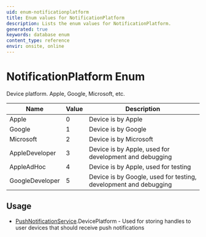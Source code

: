 ```yaml
---
uid: enum-notificationplatform
title: Enum values for NotificationPlatform
description: Lists the enum values for NotificationPlatform.
generated: true
keywords: database enum
content_type: reference
envir: onsite, online
---
```


# NotificationPlatform Enum

Device platform. Apple, Google, Microsoft, etc.

| Name | Value | Description |
|------|-------|-------------|
|Apple|0|Device is by Apple|
|Google|1|Device is by Google|
|Microsoft|2|Device is by Microsoft|
|AppleDeveloper|3|Device is by Apple, used for development and debugging|
|AppleAdHoc|4|Device is by Apple, used for testing|
|GoogleDeveloper|5|Device is by Google, used for testing, development and debugging|

## Usage

* [PushNotificationService](../pushnotificationservice.md).DevicePlatform - Used for storing handles to user devices that should receive push notifications

